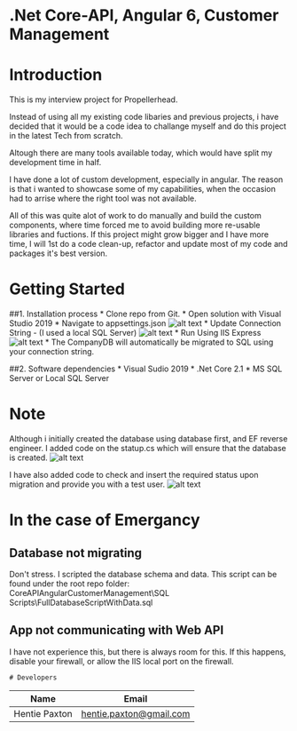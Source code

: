 # .Net Core-API, Angular 6, Customer Management

# Introduction
This is my interview project for Propellerhead. 

Instead of using all my existing code libaries and previous projects, i have decided that it would be a code idea to challange myself and do this project in the latest Tech from scratch.

  Altough there are many tools available today, which would have split my development time in half.
  
  I have done a lot of custom development, especially in angular. The reason is that i wanted to showcase some of my capabilities, when the occasion had to arrise where the right tool was not available.
  
  All of this was quite alot of work to do manually and build the custom components, where time forced me to avoid building more re-usable libraries and fuctions. If this project might grow bigger and I have more time, I will 1st do a code clean-up, refactor
  and update most of my code and packages it's best version.

# Getting Started
##1.	Installation process
    * Clone repo from Git.
    * Open solution with Visual Studio 2019 
    * Navigate to appsettings.json
    ![alt text](http://url/to/img.png)
    * Update Connection String - (I used a local SQL Server)
    ![alt text](http://url/to/img.png)
    * Run Using IIS Express
    ![alt text](http://url/to/img.png)
    * The CompanyDB will automatically be migrated to SQL using your connection string.
    

##2.	Software dependencies
    * Visual Sudio 2019
    * .Net Core 2.1
    * MS SQL Server or Local SQL Server

# Note
Although i initially created the database using database first, and EF reverse engineer. I added code on the statup.cs which will ensure that the database is created. 
![alt text](http://url/to/img.png)

I have also added code to check and insert the required status upon migration and provide you with a test user.
![alt text](http://url/to/img.png)

# In the case of Emergancy
## Database not migrating
Don't stress. I scripted the database schema and data. 
This script can be found under the root repo folder: CoreAPIAngularCustomerManagement\SQL Scripts\FullDatabaseScriptWithData.sql

## App not communicating with Web API
I have not experience this, but there is always room for this. If this happens, disable your firewall, or allow the IIS local port on the firewall.

    # Developers

| Name | Email |
| ------ | ------ |
|Hentie Paxton | hentie.paxton@gmail.com|
